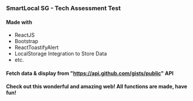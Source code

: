 ### SmartLocal SG - Tech Assessment Test

#### Made with

- ReactJS
- Bootstrap
- ReactToastifyAlert
- LocalStorage Integration to Store Data
- etc.

#### Fetch data & display from "https://api.github.com/gists/public" API

#### Check out this wonderful and amazing web! All functions are made, have fun!
